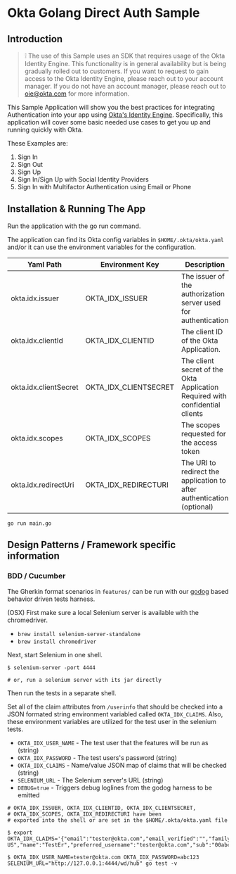 # Okta Golang Direct Auth Sample

## Introduction

> :grey_exclamation: The use of this Sample uses an SDK that requires usage of
the Okta Identity Engine.  This functionality is in general availability but is
being gradually rolled out to customers. If you want to request to gain access
to the Okta Identity Engine, please reach out to your account manager. If you do
not have an account manager, please reach out to oie@okta.com for more
information.

This Sample Application will show you the best practices for integrating
Authentication into your app using [Okta's Identity
Engine](https://developer.okta.com/docs/concepts/ie-intro/). Specifically, this 
application will cover some basic needed use cases to get you up and running
quickly with Okta.

These Examples are:

1. Sign In
2. Sign Out
3. Sign Up
4. Sign In/Sign Up with Social Identity Providers
5. Sign In with Multifactor Authentication using Email or Phone

## Installation & Running The App

Run the application with the go run command. 

The application can find its Okta config variables in `$HOME/.okta/okta.yaml`
and/or it can use the environment variables for the configuration.

| Yaml Path             | Environment Key       | Description                                                                  |
|-----------------------|-----------------------|------------------------------------------------------------------------------|
| okta.idx.issuer       | OKTA_IDX_ISSUER       | The issuer of the authorization server used for authentication               |
| okta.idx.clientId     | OKTA_IDX_CLIENTID     | The client ID of the Okta Application.                                       |
| okta.idx.clientSecret | OKTA_IDX_CLIENTSECRET | The client secret of the Okta Application Required with confidential clients |
| okta.idx.scopes       | OKTA_IDX_SCOPES       | The scopes requested for the access token                                    |
| okta.idx.redirectUri  | OKTA_IDX_REDIRECTURI  | The URI to redirect the application to after authentication (optional)       |

```
go run main.go
```

## Design Patterns / Framework specific information

### BDD / Cucumber

The Gherkin format scenarios in `features/` can be run with our
[godog](https://github.com/cucumber/godog) based behavior driven tests harness.

(OSX) First make sure a local Selenium server is available with the chromedriver.

* `brew install selenium-server-standalone`
* `brew install chromedriver`

Next, start Selenium in one shell.

```
$ selenium-server -port 4444

# or, run a selenium server with its jar directly
```

Then run the tests in a separate shell.

Set all of the claim attributes from `/userinfo` that should be checked into a
JSON formated string environment variabled called `OKTA_IDX_CLAIMS`. Also,
these environment variables are utilized for the test user in the selenium
tests.

* `OKTA_IDX_USER_NAME` - The test user that the features will be run as (string)
* `OKTA_IDX_PASSWORD` - The test users's password (string)
* `OKTA_IDX_CLAIMS` - Name/value JSON map of claims that will be checked (string)
* `SELENIUM_URL` - The Selenium server's URL (string)
* `DEBUG=true` - Triggers debug loglines from the godog harness to be emitted

```
# OKTA_IDX_ISSUER, OKTA_IDX_CLIENTID, OKTA_IDX_CLIENTSECRET,
# OKTA_IDX_SCOPES, OKTA_IDX_REDIRECTURI have been
# exported into the shell or are set in the $HOME/.okta/okta.yaml file

$ export OKTA_IDX_CLAIMS='{"email":"tester@okta.com","email_verified":"","family_name":"Er","given_name":"Test","locale":"en-US","name":"TestEr","preferred_username":"tester@okta.com","sub":"00abcdefghijklmnopqr","updated_at":"","zoneinfo":"America/Los_Angeles"}'

$ OKTA_IDX_USER_NAME=tester@okta.com OKTA_IDX_PASSWORD=abc123 SELENIUM_URL="http://127.0.0.1:4444/wd/hub" go test -v
```
